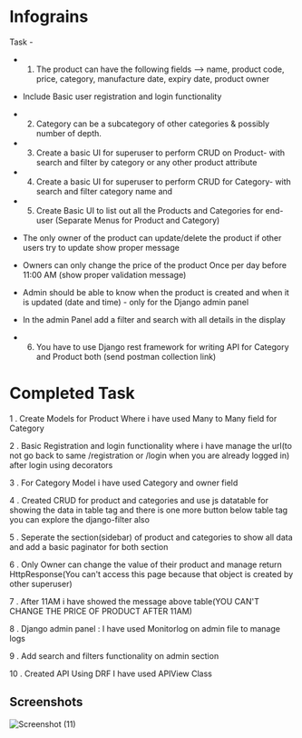 # Infograins

Task -

- 1. The product can have the following fields --> name, product code,
price, category, manufacture date, expiry date, product owner

- Include Basic user registration and login functionality

- 2. Category can be a subcategory of other categories & possibly number
of depth.

- 3. Create a basic UI for superuser to perform CRUD on Product- with
search and filter by category or any other product attribute

- 4. Create a basic UI for superuser to perform CRUD for Category- with
search and filter category name and

- 5. Create Basic UI to list out all the Products and Categories for
end-user (Separate Menus for Product and Category)

- The only owner of the product can update/delete the product
if other users try to update show proper message

- Owners can only change the price of the product Once per day
before 11:00 AM (show proper validation message)

- Admin should be able to know when the product is created and
when it is updated (date and time) - only for the Django admin panel

- In the admin Panel add a filter and search with all details
in the display

- 6. You have to use Django rest framework for writing API for Category
and Product both (send postman collection link)

# Completed Task
1 . Create Models for Product Where i have used Many to Many field for Category

2 . Basic Registration and login functionality where i have manage the url(to not go back to same /registration or /login when you are already logged in) after login using decorators

3 . For Category Model i have used Category and owner field

4 . Created CRUD for product and categories and use js datatable for showing the data in table tag and there is one more button below table tag you can explore the django-filter also

5 . Seperate the section(sidebar) of product and categories to show all data and add a basic paginator for both section

6 . Only Owner can change the value of their product and manage return HttpResponse(You can't access this page because that object is created by other superuser)

7 . After 11AM i have showed the message above table(YOU CAN'T CHANGE THE PRICE OF PRODUCT AFTER 11AM)

8 . Django admin panel : I have used Monitorlog on admin file to manage logs

9 . Add search and filters functionality on admin section

10 . Created API Using DRF I have used APIView Class

## Screenshots

![Screenshot (11)](https://user-images.githubusercontent.com/72161636/145722971-e8363dd8-3fde-4623-972d-9f2b42adae3d.png)
